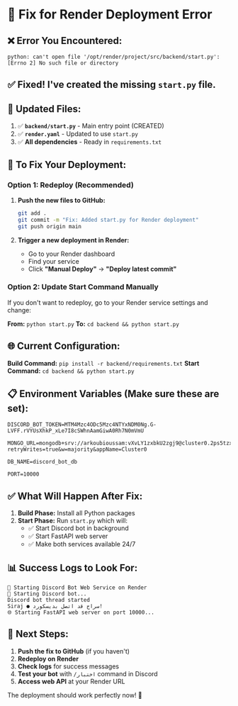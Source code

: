 # 🔧 Fix for Render Deployment Error

## ❌ Error You Encountered:
```
python: can't open file '/opt/render/project/src/backend/start.py': [Errno 2] No such file or directory
```

## ✅ **Fixed!** I've created the missing `start.py` file.

## 🚀 **Updated Files:**

1. ✅ **`backend/start.py`** - Main entry point (CREATED)
2. ✅ **`render.yaml`** - Updated to use `start.py` 
3. ✅ **All dependencies** - Ready in `requirements.txt`

## 🔄 **To Fix Your Deployment:**

### Option 1: Redeploy (Recommended)
1. **Push the new files to GitHub:**
   ```bash
   git add .
   git commit -m "Fix: Added start.py for Render deployment"
   git push origin main
   ```

2. **Trigger a new deployment in Render:**
   - Go to your Render dashboard
   - Find your service
   - Click **"Manual Deploy"** → **"Deploy latest commit"**

### Option 2: Update Start Command Manually
If you don't want to redeploy, go to your Render service settings and change:

**From:** `python start.py`
**To:** `cd backend && python start.py`

## 🌐 **Current Configuration:**

**Build Command:** `pip install -r backend/requirements.txt`
**Start Command:** `cd backend && python start.py`

## 📋 **Environment Variables (Make sure these are set):**

```
DISCORD_BOT_TOKEN=MTM4Mzc4ODc5Mzc4NTYxNDM0Ng.G-LVFF.rVYUsXhkP_xLe7I8cSWhnAamGiwA0Rh7N0mVmU

MONGO_URL=mongodb+srv://arkoubioussam:vXvLY1zxbkU2zgj9@cluster0.2ps5tzx.mongodb.net/?retryWrites=true&w=majority&appName=Cluster0

DB_NAME=discord_bot_db

PORT=10000
```

## ✅ **What Will Happen After Fix:**

1. **Build Phase:** Install all Python packages
2. **Start Phase:** Run `start.py` which will:
   - ✅ Start Discord bot in background
   - ✅ Start FastAPI web server  
   - ✅ Make both services available 24/7

## 📊 **Success Logs to Look For:**

```
🚀 Starting Discord Bot Web Service on Render
🤖 Starting Discord bot...
Discord bot thread started
Siraj ● سراج قد اتصل بديسكورد!
🌐 Starting FastAPI web server on port 10000...
```

## 🎯 **Next Steps:**

1. **Push the fix to GitHub** (if you haven't)
2. **Redeploy on Render**
3. **Check logs** for success messages
4. **Test your bot** with `/اختبار` command in Discord
5. **Access web API** at your Render URL

The deployment should work perfectly now! 🚀